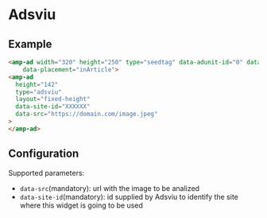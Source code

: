 <!---
Copyright 2021 The AMP HTML Authors. All Rights Reserved.

Licensed under the Apache License, Version 2.0 (the "License");
you may not use this file except in compliance with the License.
You may obtain a copy of the License at

      http://www.apache.org/licenses/LICENSE-2.0

Unless required by applicable law or agreed to in writing, software
distributed under the License is distributed on an "AS-IS" BASIS,
WITHOUT WARRANTIES OR CONDITIONS OF ANY KIND, either express or implied.
See the License for the specific language governing permissions and
limitations under the License.
-->

# Adsviu

## Example

```html
<amp-ad width="320" height="250" type="seedtag" data-adunit-id="0" data-publisher-id="0000-0000-01"
    data-placement="inArticle">
<amp-ad
  height="142"
  type="adsviu"
  layout="fixed-height"
  data-site-id="XXXXXX"
  data-src="https://domain.com/image.jpeg"
>
</amp-ad>
```

## Configuration

Supported parameters:

-   `data-src`(mandatory): url with the image to be analized
-   `data-site-id`(mandatory): id supplied by Adsviu to identify the site where this widget is going to be used
